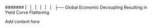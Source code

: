 ####### |   |   |   |   |   |   ├── Global Economic Decoupling Resulting in Yield Curve Flattening

*Add content here*